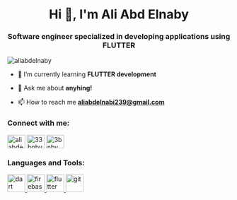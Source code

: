 <h1 align="center">Hi 👋, I'm Ali Abd Elnaby</h1>
<h3 align="center">Software engineer specialized in developing applications using FLUTTER</h3>

<p align="left"> <img src="https://komarev.com/ghpvc/?username=aliabdelnaby&label=Profile%20views&color=0e75b6&style=flat" alt="aliabdelnaby" /> </p>

- 🌱 I’m currently learning **FLUTTER development**

- 💬 Ask me about **anyhing!**

- 📫 How to reach me **aliabdelnabi239@gmail.com**

<h3 align="left">Connect with me:</h3>
<p align="left">
<a href="https://linkedin.com/in/aliabdelnabii" target="blank"><img align="center" src="https://raw.githubusercontent.com/rahuldkjain/github-profile-readme-generator/master/src/images/icons/Social/linked-in-alt.svg" alt="aliabdelnabii" height="30" width="40" /></a>
<a href="https://fb.com/33bnby" target="blank"><img align="center" src="https://raw.githubusercontent.com/rahuldkjain/github-profile-readme-generator/master/src/images/icons/Social/facebook.svg" alt="33bnby" height="30" width="40" /></a>
<a href="https://instagram.com/3bnby_" target="blank"><img align="center" src="https://raw.githubusercontent.com/rahuldkjain/github-profile-readme-generator/master/src/images/icons/Social/instagram.svg" alt="3bnby_" height="30" width="40" /></a>
</p>

<h3 align="left">Languages and Tools:</h3>
<p align="left"> <a href="https://dart.dev" target="_blank" rel="noreferrer"> <img src="https://www.vectorlogo.zone/logos/dartlang/dartlang-icon.svg" alt="dart" width="40" height="40"/> </a> <a href="https://firebase.google.com/" target="_blank" rel="noreferrer"> <img src="https://www.vectorlogo.zone/logos/firebase/firebase-icon.svg" alt="firebase" width="40" height="40"/> </a> <a href="https://flutter.dev" target="_blank" rel="noreferrer"> <img src="https://www.vectorlogo.zone/logos/flutterio/flutterio-icon.svg" alt="flutter" width="40" height="40"/> </a> <a href="https://git-scm.com/" target="_blank" rel="noreferrer"> <img src="https://www.vectorlogo.zone/logos/git-scm/git-scm-icon.svg" alt="git" width="40" height="40"/> </a> </p>

